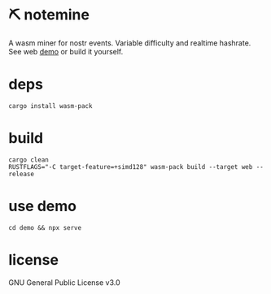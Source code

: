 # ⛏️ notemine
A wasm miner for nostr events. Variable difficulty and realtime hashrate. See web [demo](https://sandwichfarm.github.io/notemine-wasm) or build it yourself.

# deps 
```
cargo install wasm-pack
```

# build
```
cargo clean
RUSTFLAGS="-C target-feature=+simd128" wasm-pack build --target web --release
```

# use demo
```
cd demo && npx serve 
```

# license
GNU General Public License v3.0
